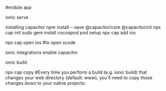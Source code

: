 
#mobile app

ionic serve

installing capacitor
npm install --save @capacitor/core @capacitor/cli
npx cap init 
sudo gem install cocoapod
pod setup
npx cap add ios

npx cap open ios   #to open xcode


ionic integrations enable capacitor

ionic build


npx cap copy   #Every time you perform a build (e.g. ionic build) that changes your web directory (default: www), you'll need to copy those changes down to your native projects:
